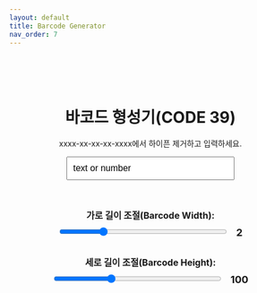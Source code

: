```yaml
---
layout: default
title: Barcode Generator
nav_order: 7
---
```


<html lang="en">
<head>
    <meta charset="UTF-8">
    <meta name="viewport" content="width=device-width, initial-scale=1.0">
    <title>Real-Time Code 39 Barcode Generator</title>
    <script src="https://cdn.jsdelivr.net/npm/jsbarcode@3.11.0/dist/JsBarcode.all.min.js"></script>
    <style>
        .barcode-container {
            text-align: center;
            padding: 50px;
        }
        .barcode-input {
            padding: 10px;
            font-size: 16px;
            width: 300px;
            margin-bottom: 20px;
        }
        .barcode-label {
            display: block;
            margin-top: 30px;
            font-size: 16px;
            font-weight: bold;
        }
        .barcode-range {
            width: 300px;
            margin-top: 10px;
        }
        .barcode-value {
            font-size: 18px;
            font-weight: bold;
            margin-left: 10px;
        }
        .barcode-svg {
            margin-top: 20px;
        }
    </style>
</head>
<body onload="generateBarcode()">
    <div class="barcode-container">
        <h1>바코드 형성기(CODE 39)</h1>
        <p>xxxx-xx-xx-xx-xxxx에서 하이픈 제거하고 입력하세요.</p>
        <input type="text" id="barcodeInput" class="barcode-input" placeholder="Enter text to generate barcode" value="text or number" oninput="generateBarcode()">
        <br>
        <label for="widthRange" class="barcode-label">가로 길이 조절(Barcode Width):</label>
        <input type="range" id="widthRange" class="barcode-range" min="1" max="5" value="2" oninput="generateBarcode()">
        <span id="widthValue" class="barcode-value">2</span>
        <br>
        <label for="heightRange" class="barcode-label">세로 길이 조절(Barcode Height):</label>
        <input type="range" id="heightRange" class="barcode-range" min="50" max="200" value="100" oninput="generateBarcode()">
        <span id="heightValue" class="barcode-value">100</span>
        <br>
        <svg id="barcode" class="barcode-svg"></svg>
    </div>
    <script>
        function generateBarcode() {
            var input = document.getElementById('barcodeInput').value;
            var width = document.getElementById('widthRange').value;
            var height = document.getElementById('heightRange').value;
            document.getElementById('widthValue').textContent = width;
            document.getElementById('heightValue').textContent = height;
            console.log("Generating barcode with value:", input, "width:", width, "and height:", height);
            JsBarcode("#barcode", input, {
                format: "CODE39",
                displayValue: true,
                height: Number(height),
                width: Number(width)
            });
        }

        document.addEventListener("DOMContentLoaded", function() {
            console.log("Page loaded, generating initial barcode");
            generateBarcode();
        });
    </script>
</body>
</html>
































